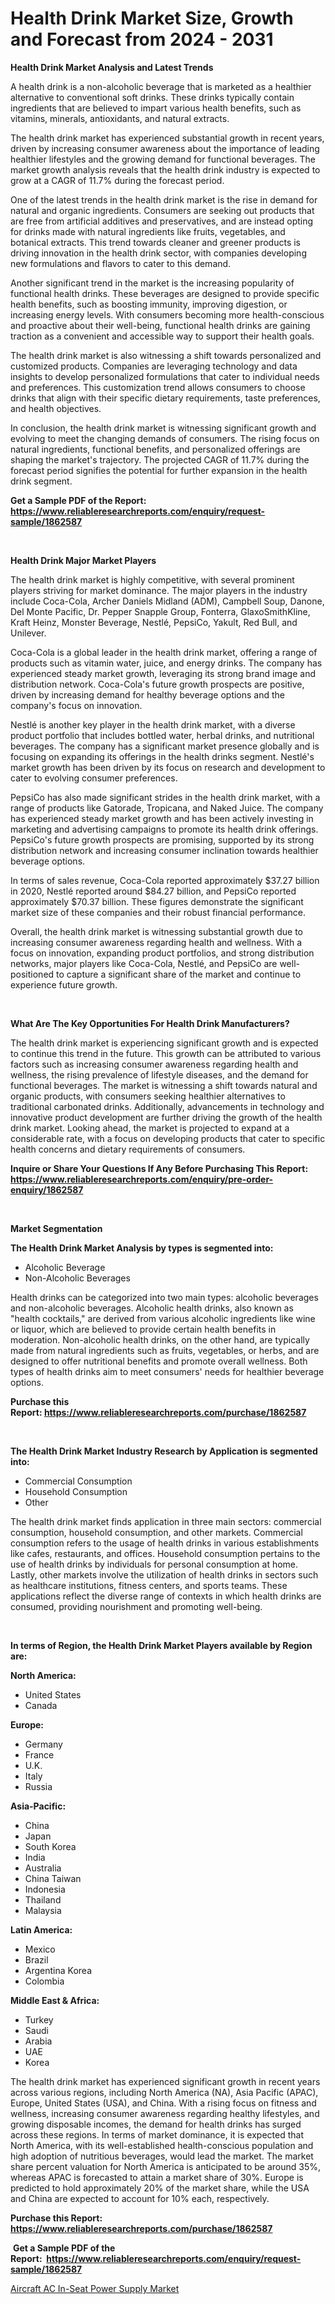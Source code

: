 <p><h1>Health Drink Market Size, Growth and Forecast from 2024 - 2031</h1></p><p><strong>Health Drink Market Analysis and Latest Trends</strong></p>
<p><p>A health drink is a non-alcoholic beverage that is marketed as a healthier alternative to conventional soft drinks. These drinks typically contain ingredients that are believed to impart various health benefits, such as vitamins, minerals, antioxidants, and natural extracts.</p><p>The health drink market has experienced substantial growth in recent years, driven by increasing consumer awareness about the importance of leading healthier lifestyles and the growing demand for functional beverages. The market growth analysis reveals that the health drink industry is expected to grow at a CAGR of 11.7% during the forecast period.</p><p>One of the latest trends in the health drink market is the rise in demand for natural and organic ingredients. Consumers are seeking out products that are free from artificial additives and preservatives, and are instead opting for drinks made with natural ingredients like fruits, vegetables, and botanical extracts. This trend towards cleaner and greener products is driving innovation in the health drink sector, with companies developing new formulations and flavors to cater to this demand.</p><p>Another significant trend in the market is the increasing popularity of functional health drinks. These beverages are designed to provide specific health benefits, such as boosting immunity, improving digestion, or increasing energy levels. With consumers becoming more health-conscious and proactive about their well-being, functional health drinks are gaining traction as a convenient and accessible way to support their health goals.</p><p>The health drink market is also witnessing a shift towards personalized and customized products. Companies are leveraging technology and data insights to develop personalized formulations that cater to individual needs and preferences. This customization trend allows consumers to choose drinks that align with their specific dietary requirements, taste preferences, and health objectives.</p><p>In conclusion, the health drink market is witnessing significant growth and evolving to meet the changing demands of consumers. The rising focus on natural ingredients, functional benefits, and personalized offerings are shaping the market's trajectory. The projected CAGR of 11.7% during the forecast period signifies the potential for further expansion in the health drink segment.</p></p>
<p><strong>Get a Sample PDF of the Report:&nbsp; <a href="https://www.reliableresearchreports.com/enquiry/request-sample/1862587">https://www.reliableresearchreports.com/enquiry/request-sample/1862587</a></strong></p>
<p>&nbsp;</p>
<p><strong>Health Drink Major Market Players</strong></p>
<p><p>The health drink market is highly competitive, with several prominent players striving for market dominance. The major players in the industry include Coca-Cola, Archer Daniels Midland (ADM), Campbell Soup, Danone, Del Monte Pacific, Dr. Pepper Snapple Group, Fonterra, GlaxoSmithKline, Kraft Heinz, Monster Beverage, Nestlé, PepsiCo, Yakult, Red Bull, and Unilever.</p><p>Coca-Cola is a global leader in the health drink market, offering a range of products such as vitamin water, juice, and energy drinks. The company has experienced steady market growth, leveraging its strong brand image and distribution network. Coca-Cola's future growth prospects are positive, driven by increasing demand for healthy beverage options and the company's focus on innovation.</p><p>Nestlé is another key player in the health drink market, with a diverse product portfolio that includes bottled water, herbal drinks, and nutritional beverages. The company has a significant market presence globally and is focusing on expanding its offerings in the health drinks segment. Nestlé's market growth has been driven by its focus on research and development to cater to evolving consumer preferences.</p><p>PepsiCo has also made significant strides in the health drink market, with a range of products like Gatorade, Tropicana, and Naked Juice. The company has experienced steady market growth and has been actively investing in marketing and advertising campaigns to promote its health drink offerings. PepsiCo's future growth prospects are promising, supported by its strong distribution network and increasing consumer inclination towards healthier beverage options.</p><p>In terms of sales revenue, Coca-Cola reported approximately $37.27 billion in 2020, Nestlé reported around $84.27 billion, and PepsiCo reported approximately $70.37 billion. These figures demonstrate the significant market size of these companies and their robust financial performance.</p><p>Overall, the health drink market is witnessing substantial growth due to increasing consumer awareness regarding health and wellness. With a focus on innovation, expanding product portfolios, and strong distribution networks, major players like Coca-Cola, Nestlé, and PepsiCo are well-positioned to capture a significant share of the market and continue to experience future growth.</p></p>
<p>&nbsp;</p>
<p><strong>What Are The Key Opportunities For Health Drink Manufacturers?</strong></p>
<p><p>The health drink market is experiencing significant growth and is expected to continue this trend in the future. This growth can be attributed to various factors such as increasing consumer awareness regarding health and wellness, the rising prevalence of lifestyle diseases, and the demand for functional beverages. The market is witnessing a shift towards natural and organic products, with consumers seeking healthier alternatives to traditional carbonated drinks. Additionally, advancements in technology and innovative product development are further driving the growth of the health drink market. Looking ahead, the market is projected to expand at a considerable rate, with a focus on developing products that cater to specific health concerns and dietary requirements of consumers.</p></p>
<p><strong>Inquire or Share Your Questions If Any Before Purchasing This Report: <a href="https://www.reliableresearchreports.com/enquiry/pre-order-enquiry/1862587">https://www.reliableresearchreports.com/enquiry/pre-order-enquiry/1862587</a></strong></p>
<p>&nbsp;</p>
<p><strong>Market Segmentation</strong></p>
<p><strong>The Health Drink Market Analysis by types is segmented into:</strong></p>
<p><ul><li>Alcoholic Beverage</li><li>Non-Alcoholic Beverages</li></ul></p>
<p><p>Health drinks can be categorized into two main types: alcoholic beverages and non-alcoholic beverages. Alcoholic health drinks, also known as "health cocktails," are derived from various alcoholic ingredients like wine or liquor, which are believed to provide certain health benefits in moderation. Non-alcoholic health drinks, on the other hand, are typically made from natural ingredients such as fruits, vegetables, or herbs, and are designed to offer nutritional benefits and promote overall wellness. Both types of health drinks aim to meet consumers' needs for healthier beverage options.</p></p>
<p><strong>Purchase this Report:&nbsp;<a href="https://www.reliableresearchreports.com/purchase/1862587">https://www.reliableresearchreports.com/purchase/1862587</a></strong></p>
<p>&nbsp;</p>
<p><strong>The Health Drink Market Industry Research by Application is segmented into:</strong></p>
<p><ul><li>Commercial Consumption</li><li>Household Consumption</li><li>Other</li></ul></p>
<p><p>The health drink market finds application in three main sectors: commercial consumption, household consumption, and other markets. Commercial consumption refers to the usage of health drinks in various establishments like cafes, restaurants, and offices. Household consumption pertains to the use of health drinks by individuals for personal consumption at home. Lastly, other markets involve the utilization of health drinks in sectors such as healthcare institutions, fitness centers, and sports teams. These applications reflect the diverse range of contexts in which health drinks are consumed, providing nourishment and promoting well-being.</p></p>
<p>&nbsp;</p>
<p><strong>In terms of Region, the Health Drink Market Players available by Region are:</strong></p>
<p>
    <p> <strong> North America: </strong>
        <ul>
            <li>United States</li>
            <li>Canada</li>
        </ul>
        </p> 
    <p> <strong> Europe: </strong>
        <ul>
            <li>Germany</li>
            <li>France</li>
            <li>U.K.</li>
            <li>Italy</li>
            <li>Russia</li>
        </ul>
        </p> 
    <p> <strong> Asia-Pacific: </strong>
        <ul>
            <li>China</li>
            <li>Japan</li>
            <li>South Korea</li>
            <li>India</li>
            <li>Australia</li>
            <li>China Taiwan</li>
            <li>Indonesia</li>
            <li>Thailand</li>
            <li>Malaysia</li>
        </ul>
        </p> 
    <p> <strong> Latin America: </strong>
        <ul>
            <li>Mexico</li>
            <li>Brazil</li>
            <li>Argentina Korea</li>
            <li>Colombia</li>
        </ul>
        </p> 
    <p> <strong> Middle East & Africa: </strong>
        <ul>
            <li>Turkey</li>
            <li>Saudi</li>
            <li>Arabia</li>
            <li>UAE</li>
            <li>Korea</li>
        </ul>
    </p>
    </p>
<p><p>The health drink market has experienced significant growth in recent years across various regions, including North America (NA), Asia Pacific (APAC), Europe, United States (USA), and China. With a rising focus on fitness and wellness, increasing consumer awareness regarding healthy lifestyles, and growing disposable incomes, the demand for health drinks has surged across these regions. In terms of market dominance, it is expected that North America, with its well-established health-conscious population and high adoption of nutritious beverages, would lead the market. The market share percent valuation for North America is anticipated to be around 35%, whereas APAC is forecasted to attain a market share of 30%. Europe is predicted to hold approximately 20% of the market share, while the USA and China are expected to account for 10% each, respectively.</p></p>
<p><strong>Purchase this Report: <a href="https://www.reliableresearchreports.com/purchase/1862587">https://www.reliableresearchreports.com/purchase/1862587</a></strong></p>
<p>&nbsp;<strong>Get a Sample PDF of the Report:&nbsp;&nbsp;<a href="https://www.reliableresearchreports.com/enquiry/request-sample/1862587">https://www.reliableresearchreports.com/enquiry/request-sample/1862587</a></strong></p>
<p><strong></strong></p>
<p><p><a href="https://github.com/deliacustodio40/Market-Research-Report-List-2/blob/main/aircraft-ac-in-seat-power-supply-market.md">Aircraft AC In-Seat Power Supply Market</a></p></p>